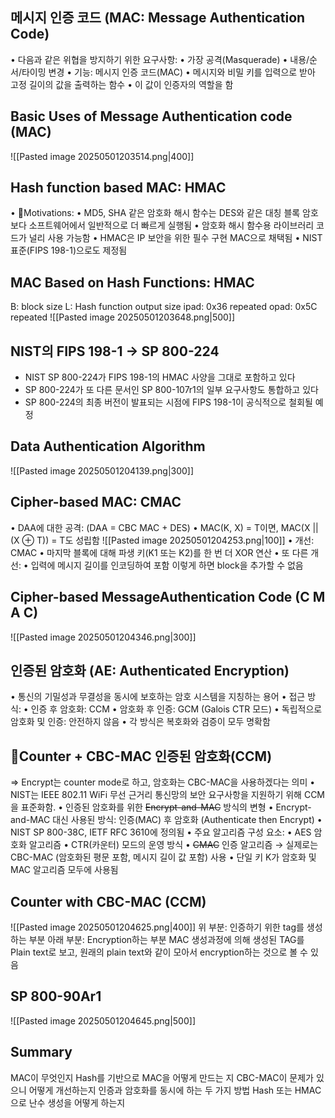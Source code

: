 ## 메시지 인증 코드 (MAC: Message Authentication Code)
•	다음과 같은 위협을 방지하기 위한 요구사항:
	•	가장 공격(Masquerade)
	•	내용/순서/타이밍 변경
•	기능: 메시지 인증 코드(MAC)
	•	메시지와 비밀 키를 입력으로 받아 고정 길이의 값을 출력하는 함수
	•	이 값이 인증자의 역할을 함
## Basic Uses of Message Authentication code (MAC)
![[Pasted image 20250501203514.png|400]]
## Hash function based MAC: HMAC
•	Motivations:
	•	MD5, SHA 같은 암호화 해시 함수는 DES와 같은 대칭 블록 암호보다 소프트웨어에서 일반적으로 더 빠르게 실행됨
	•	암호화 해시 함수용 라이브러리 코드가 널리 사용 가능함
•	HMAC은 IP 보안을 위한 필수 구현 MAC으로 채택됨
•	NIST 표준(FIPS 198-1)으로도 제정됨
## MAC Based on Hash Functions: HMAC
B: block size
L: Hash function output size
ipad: 0x36 repeated
opad: 0x5C repeated
![[Pasted image 20250501203648.png|500]]
## NIST의 FIPS 198-1 -> SP 800-224
- NIST SP 800-224가 FIPS 198-1의 HMAC 사양을 그대로 포함하고 있다
- SP 800-224가 또 다른 문서인 SP 800-107r1의 일부 요구사항도 통합하고 있다
- SP 800-224의 최종 버전이 발표되는 시점에 FIPS 198-1이 공식적으로 철회될 예정
## Data Authentication Algorithm
![[Pasted image 20250501204139.png|300]]
## Cipher-based MAC: CMAC
•	DAA에 대한 공격: (DAA = CBC MAC + DES)
	•	MAC(K, X) = T이면, MAC(X || (X ⊕ T)) = T도 성립함
	![[Pasted image 20250501204253.png|100]]
•	개선: CMAC
	•	마지막 블록에 대해 파생 키(K1 또는 K2)를 한 번 더 XOR 연산
•	또 다른 개선:
	•	입력에 메시지 길이를 인코딩하여 포함
		이렇게 하면 block을 추가할 수 없음
## Cipher-based MessageAuthentication Code (C M A C)
![[Pasted image 20250501204346.png|300]]
## 인증된 암호화 (AE: Authenticated Encryption)
•	통신의 기밀성과 무결성을 동시에 보호하는 암호 시스템을 지칭하는 용어
•	접근 방식:
	•	인증 후 암호화: CCM
	•	암호화 후 인증: GCM (Galois CTR 모드)
	•	독립적으로 암호화 및 인증: 안전하지 않음
•	각 방식은 복호화와 검증이 모두 명확함
## Counter + CBC-MAC 인증된 암호화(CCM)
=> Encrypt는 counter mode로 하고, 암호화는 CBC-MAC을 사용하겠다는 의미
•	NIST는 IEEE 802.11 WiFi 무선 근거리 통신망의 보안 요구사항을 지원하기 위해 CCM을 표준화함.
•	인증된 암호화를 위한 ~~Encrypt-and-MAC~~ 방식의 변형
	•	Encrypt-and-MAC 대신 사용된 방식: 인증(MAC) 후 암호화 (Authenticate then Encrypt)
	•	NIST SP 800-38C, IETF RFC 3610에 정의됨
•	주요 알고리즘 구성 요소:
	•	AES 암호화 알고리즘
	•	CTR(카운터) 모드의 운영 방식
	•	~~CMAC~~ 인증 알고리즘 
		→ 실제로는 CBC-MAC (암호화된 평문 포함, 메시지 길이 값 포함) 사용
•	단일 키 K가 암호화 및 MAC 알고리즘 모두에 사용됨
## Counter with CBC-MAC (CCM)
![[Pasted image 20250501204625.png|400]]
위 부분: 인증하기 위한 tag를 생성하는 부분
아래 부분: Encryption하는 부분
MAC 생성과정에 의해 생성된 TAG를 Plain text로 보고, 원래의 plain text와 같이 모아서 encryption하는 것으로 볼 수 있음
## SP 800-90Ar1
![[Pasted image 20250501204645.png|500]]
## Summary
MAC이 무엇인지
Hash를 기반으로 MAC을 어떻게 만드는 지
CBC-MAC이 문제가 있으니 어떻게 개선하는지
인증과 암호화를 동시에 하는 두 가지 방법
Hash 또는 HMAC으로 난수 생성을 어떻게 하는지

